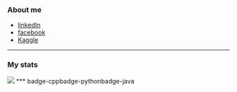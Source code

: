 ### About me
  * [linkedIn](www.linkedin.com/in/enamulrafti)
  * [facebook]([enamulrafti](https://www.facebook.com/whereisrafti/))
  * [Kaggle]([ghostfury](https://www.kaggle.com/ghostfury))
***
### My stats
<img src="https://github-readme-stats.vercel.app/api?username=enamulrafti&&show_icons=true&title_color=ffffff&icon_color=bb2acf&text_color=daf7dc&bg_color=151515">
***
badge-cppbadge-pythonbadge-java
